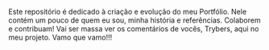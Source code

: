 
Este repositório é dedicado à criação e evolução do meu Portfólio. 
Nele contém um pouco de quem eu sou, minha história e referências. 
Colaborem e contribuam! Vai ser massa ver os comentários de vocês, Trybers, aqui no meu projeto.
Vamo que vamo!!! 

